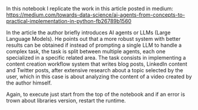 In this notebook I replicate the work in this article posted in medium:
https://medium.com/towards-data-science/ai-agents-from-concepts-to-practical-implementation-in-python-fb26789b1560

In the article the author briefly introduces AI agents or LLMs (Large Language Models). He points out that a more robust system with better results can be obtained if instead of prompting a single LLM to handle a complex task, the task is split between multiple agents, each one specialized in a specific related area. 
The task consists in implementing a content creation workflow system that writes blog posts, LinkedIn content and Twitter posts, after extensive research about a topic selected by the user, which in this case is about analyzing the content of a video created by the author himself.

Again, to execute just start from the top of the notebook and if an error is trown about libraries version, restart the runtime.
